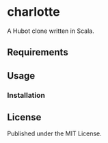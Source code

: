 # charlotte

A Hubot clone written in Scala.

## Requirements

## Usage

### Installation

## License

Published under the MIT License.
